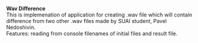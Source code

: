 <b>Wav Difference</b><br>
This is implemenation of application for creating .wav file which will contain difference from two other .wav files made by SUAI student, Pavel Nedoshivin.<br>
Features: reading from console filenames of initial files and result file.<br>
